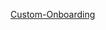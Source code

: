 [Custom-Onboarding](https://github.com/ahmetizgi84/react_native_custom_designs/blob/master/src/custom-onboarding/ss/ss1.png?raw=true)
